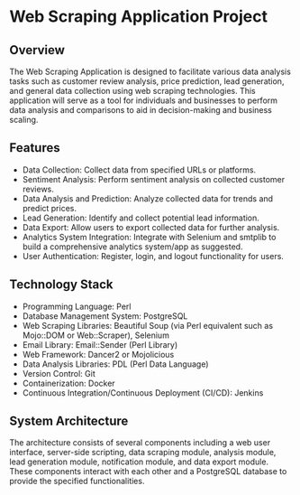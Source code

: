 Web Scraping Application Project
================================

Overview
--------

The Web Scraping Application is designed to facilitate various data analysis tasks such as customer review analysis, price prediction, lead generation, and general data collection using web scraping technologies. This application will serve as a tool for individuals and businesses to perform data analysis and comparisons to aid in decision-making and business scaling.

Features
--------

-   Data Collection: Collect data from specified URLs or platforms.
-   Sentiment Analysis: Perform sentiment analysis on collected customer reviews.
-   Data Analysis and Prediction: Analyze collected data for trends and predict prices.
-   Lead Generation: Identify and collect potential lead information.
-   Data Export: Allow users to export collected data for further analysis.
-   Analytics System Integration: Integrate with Selenium and smtplib to build a comprehensive analytics system/app as suggested.
-   User Authentication: Register, login, and logout functionality for users.

Technology Stack
----------------

-   Programming Language: Perl
-   Database Management System: PostgreSQL
-   Web Scraping Libraries: Beautiful Soup (via Perl equivalent such as Mojo::DOM or Web::Scraper), Selenium
-   Email Library: Email::Sender (Perl Library)
-   Web Framework: Dancer2 or Mojolicious
-   Data Analysis Libraries: PDL (Perl Data Language)
-   Version Control: Git
-   Containerization: Docker
-   Continuous Integration/Continuous Deployment (CI/CD): Jenkins

System Architecture
-------------------

The architecture consists of several components including a web user interface, server-side scripting, data scraping module, analysis module, lead generation module, notification module, and data export module. These components interact with each other and a PostgreSQL database to provide the specified functionalities.
